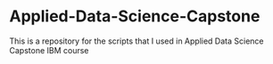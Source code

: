 # Applied-Data-Science-Capstone
This is a repository for the scripts that I used in Applied Data Science Capstone IBM course
